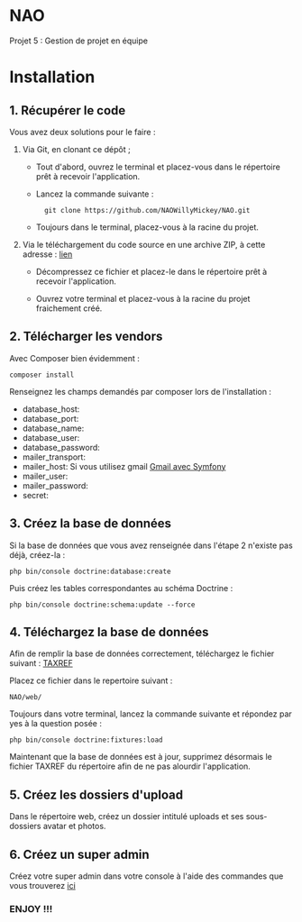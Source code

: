 ﻿NAO
===

Projet 5 : Gestion de projet en équipe

# Installation

## 1. Récupérer le code

Vous avez deux solutions pour le faire :

1. Via Git, en clonant ce dépôt ;

    * Tout d'abord, ouvrez le terminal et placez-vous dans le répertoire prêt à recevoir l'application.

    * Lancez la commande suivante :

            git clone https://github.com/NAOWillyMickey/NAO.git
        
    * Toujours dans le terminal, placez-vous à la racine du projet.

2. Via le téléchargement du code source en une archive ZIP, à cette adresse : [lien](https://codeload.github.com/NAOWillyMickey/NAO/zip/master)

    * Décompressez ce fichier et placez-le dans le répertoire prêt à recevoir l'application.
    
    * Ouvrez votre terminal et placez-vous à la racine du projet fraichement créé.

## 2. Télécharger les vendors

Avec Composer bien évidemment :

    composer install

Renseignez les champs demandés par composer lors de l'installation :

* database_host:
* database_port:
* database_name:
* database_user:
* database_password:
* mailer_transport:
* mailer_host: Si vous utilisez gmail [Gmail avec Symfony](https://symfony.com/doc/3.4/email/gmail.html)
* mailer_user:
* mailer_password:
* secret:

## 3. Créez la base de données

Si la base de données que vous avez renseignée dans l'étape 2 n'existe pas déjà, créez-la :

    php bin/console doctrine:database:create

Puis créez les tables correspondantes au schéma Doctrine :

    php bin/console doctrine:schema:update --force
    
## 4. Téléchargez la base de données

Afin de remplir la base de données correctement, téléchargez le fichier suivant : [TAXREF](https://www.dropbox.com/s/1w8f20o6brzbyxv/TAXREFv11.txt?dl=0)

Placez ce fichier dans le repertoire suivant :

`NAO/web/`

Toujours dans votre terminal, lancez la commande suivante et répondez par yes à la question posée :

    php bin/console doctrine:fixtures:load

Maintenant que la base de données est à jour, supprimez désormais le fichier TAXREF du répertoire afin de ne pas alourdir l'application.

## 5. Créez les dossiers d'upload

Dans le répertoire web, créez un dossier intitulé uploads et ses sous-dossiers avatar et photos.

## 6. Créez un super admin

Créez votre super admin dans votre console à l'aide des commandes que vous trouverez [ici](http://symfony.com/doc/2.0/bundles/FOSUserBundle/command_line_tools.html)

### ENJOY !!!
